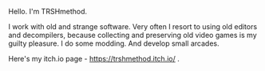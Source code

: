Hello. I'm TRSHmethod. 

I work with old and strange software. 
Very often I resort to using old editors and decompilers, because collecting and preserving old video games is my guilty pleasure.
I do some modding. And develop small arcades.

Here's my itch.io page - https://trshmethod.itch.io/ .
